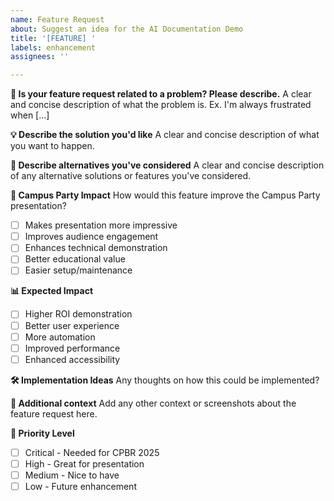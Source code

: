 ```yaml
---
name: Feature Request
about: Suggest an idea for the AI Documentation Demo
title: '[FEATURE] '
labels: enhancement
assignees: ''

---
```


**🚀 Is your feature request related to a problem? Please describe.**
A clear and concise description of what the problem is. Ex. I'm always frustrated when [...]

**💡 Describe the solution you'd like**
A clear and concise description of what you want to happen.

**🔄 Describe alternatives you've considered**
A clear and concise description of any alternative solutions or features you've considered.

**🎪 Campus Party Impact**
How would this feature improve the Campus Party presentation?
- [ ] Makes presentation more impressive
- [ ] Improves audience engagement
- [ ] Enhances technical demonstration
- [ ] Better educational value
- [ ] Easier setup/maintenance

**📊 Expected Impact**
- [ ] Higher ROI demonstration
- [ ] Better user experience
- [ ] More automation
- [ ] Improved performance
- [ ] Enhanced accessibility

**🛠️ Implementation Ideas**
Any thoughts on how this could be implemented?

**📝 Additional context**
Add any other context or screenshots about the feature request here.

**🎯 Priority Level**
- [ ] Critical - Needed for CPBR 2025
- [ ] High - Great for presentation
- [ ] Medium - Nice to have
- [ ] Low - Future enhancement